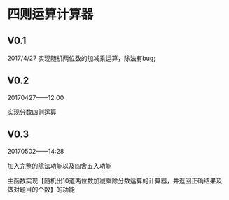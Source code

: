 # 四则运算计算器

## V0.1

2017/4/27 实现随机两位数的加减乘运算，除法有bug;

## V0.2

20170427——12:00

实现分数四则运算

## V0.3

20170502——14:28

加入完整的除法功能以及四舍五入功能

主函数实现【随机出10道两位数加减乘除分数运算的计算器，并返回正确结果及做对题目的个数】的功能